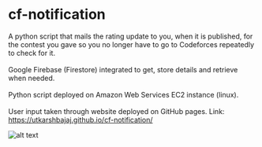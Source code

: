 # cf-notification

A python script that mails the rating update to you, when it is published, for the contest you gave so you no longer have to go to Codeforces repeatedly to check for it.<br><br>
Google Firebase (Firestore) integrated to get, store details and retrieve when needed.<br><br>
Python script deployed on Amazon Web Services EC2 instance (linux).<br><br>
User input taken through website deployed on GitHub pages. Link: https://utkarshbajaj.github.io/cf-notification/

![alt text](https://drive.google.com/file/d/16xZp_7JL7rgeMdC5lse6v2m9hUdLJpdX/view?usp=sharing)
